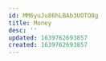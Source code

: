 ```yaml
---
id: MM6yuJu86hLBAb3UOTO8g
title: Money
desc: ''
updated: 1639762693857
created: 1639762693857
---
```


